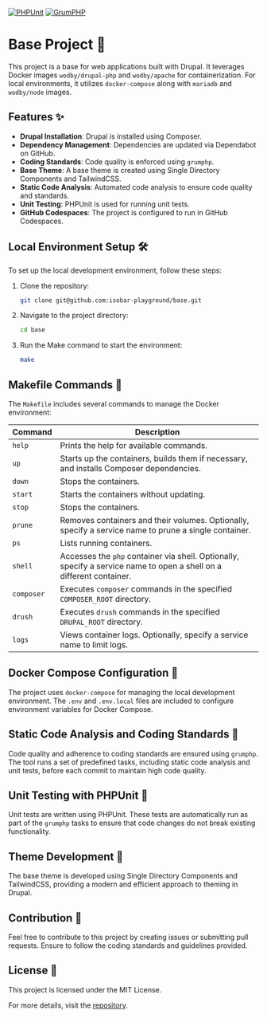 [![PHPUnit](https://github.com/isobar-playground/base/actions/workflows/phpunit.yml/badge.svg?branch=master)](https://github.com/isobar-playground/base/actions/workflows/phpunit.yml) [![GrumPHP](https://github.com/isobar-playground/base/actions/workflows/grumphp.yml/badge.svg?branch=master)](https://github.com/isobar-playground/base/actions/workflows/grumphp.yml)

# Base Project 🚀

This project is a base for web applications built with Drupal. It leverages Docker images `wodby/drupal-php` and `wodby/apache` for containerization. For local environments, it utilizes `docker-compose` along with `mariadb` and `wodby/node` images.

## Features ✨

- **Drupal Installation**: Drupal is installed using Composer.
- **Dependency Management**: Dependencies are updated via Dependabot on GitHub.
- **Coding Standards**: Code quality is enforced using `grumphp`.
- **Base Theme**: A base theme is created using Single Directory Components and TailwindCSS.
- **Static Code Analysis**: Automated code analysis to ensure code quality and standards.
- **Unit Testing**: PHPUnit is used for running unit tests.
- **GitHub Codespaces**: The project is configured to run in GitHub Codespaces.

## Local Environment Setup 🛠️

To set up the local development environment, follow these steps:

1. Clone the repository:
   ```sh
   git clone git@github.com:isobar-playground/base.git
   ```
2. Navigate to the project directory:
   ```sh
   cd base
   ```
3. Run the Make command to start the environment:
   ```sh
   make
   ```

## Makefile Commands 📜

The `Makefile` includes several commands to manage the Docker environment:

| Command    | Description                                                                                                          |
|------------|----------------------------------------------------------------------------------------------------------------------|
| `help`     | Prints the help for available commands.                                                                              |
| `up`       | Starts up the containers, builds them if necessary, and installs Composer dependencies.                              |
| `down`     | Stops the containers.                                                                                                |
| `start`    | Starts the containers without updating.                                                                              |
| `stop`     | Stops the containers.                                                                                                |
| `prune`    | Removes containers and their volumes. Optionally, specify a service name to prune a single container.                |
| `ps`       | Lists running containers.                                                                                            |
| `shell`    | Accesses the `php` container via shell. Optionally, specify a service name to open a shell on a different container. |
| `composer` | Executes `composer` commands in the specified `COMPOSER_ROOT` directory.                                             |
| `drush`    | Executes `drush` commands in the specified `DRUPAL_ROOT` directory.                                                  |
| `logs`     | Views container logs. Optionally, specify a service name to limit logs.                                              |

## Docker Compose Configuration 🐳

The project uses `docker-compose` for managing the local development environment. The `.env` and `.env.local` files are included to configure environment variables for Docker Compose.

## Static Code Analysis and Coding Standards 🧹

Code quality and adherence to coding standards are ensured using `grumphp`. The tool runs a set of predefined tasks, including static code analysis and unit tests, before each commit to maintain high code quality.

## Unit Testing with PHPUnit 🧪

Unit tests are written using PHPUnit. These tests are automatically run as part of the `grumphp` tasks to ensure that code changes do not break existing functionality.

## Theme Development 🎨

The base theme is developed using Single Directory Components and TailwindCSS, providing a modern and efficient approach to theming in Drupal.

## Contribution 🤝

Feel free to contribute to this project by creating issues or submitting pull requests. Ensure to follow the coding standards and guidelines provided.

## License 📄

This project is licensed under the MIT License.

For more details, visit the [repository](https://github.com/isobar-playground/base).